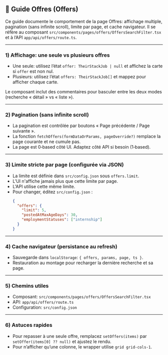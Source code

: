 ## 📄 Guide Offres (Offers)

Ce guide documente le comportement de la page Offres: affichage multiple, pagination (sans infinite scroll), limite par page, et cache navigateur. Il se réfère au composant `src/components/pages/offers/OffersSearchFilter.tsx` et à l’API `app/api/offers/route.ts`.

---

### 1) Affichage: une seule vs plusieurs offres
- Une seule: utilisez l’état `offer: TheirStackJob | null` et affichez la carte si `offer` est non nul.
- Plusieurs: utilisez l’état `offers: TheirStackJob[]` et mappez pour afficher chaque carte.

Le composant inclut des commentaires pour basculer entre les deux modes (recherche « détail » vs « liste »).

---

### 2) Pagination (sans infinite scroll)
- La pagination est contrôlée par boutons « Page précédente / Page suivante ».
- La fonction `fetchOffers(formDataOrParams, pageOverride?)` remplace la page courante et ne cumule pas.
- La page est 0‑based côté UI. Adaptez côté API si besoin (1‑based).

---

### 3) Limite stricte par page (configurée via JSON)
- La limite est définie dans `src/config.json` sous `offers.limit`.
- L'UI n'affiche jamais plus que cette limite par page.
- L'API utilise cette même limite.
- Pour changer, éditez `src/config.json` :
  ```json
  {
    "offers": {
      "limit": 5,
      "postedAtMaxAgeDays": 30,
      "employmentStatuses": ["internship"]
    }
  }
  ```

---

### 4) Cache navigateur (persistance au refresh)
- Sauvegarde dans `localStorage`: `{ offers, params, page, ts }`.
- Restauration au montage pour recharger la dernière recherche et sa page.

---

### 5) Chemins utiles
- Composant: `src/components/pages/offers/OffersSearchFilter.tsx`
- API: `app/api/offers/route.ts`
- Configuration: `src/config.json`

---

### 6) Astuces rapides
- Pour repasser à une seule offre, remplacez `setOffers(items)` par `setOffer(items[0] ?? null)` et ajustez le rendu.
- Pour n’afficher qu’une colonne, le wrapper utilise `grid grid-cols-1`.

